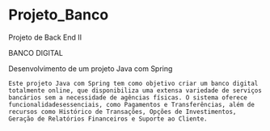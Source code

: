 # Projeto_Banco
Projeto de Back End II

BANCO DIGITAL

Desenvolvimento de um projeto Java com Spring

    Este projeto Java com Spring tem como objetivo criar um banco digital totalmente online, que disponibiliza uma extensa variedade de serviços bancários sem a necessidade de agências físicas. O sistema oferece funcionalidadesessenciais, como Pagamentos e Transferências, além de recursos como Histórico de Transações, Opções de Investimentos, Geração de Relatórios Financeiros e Suporte ao Cliente.
